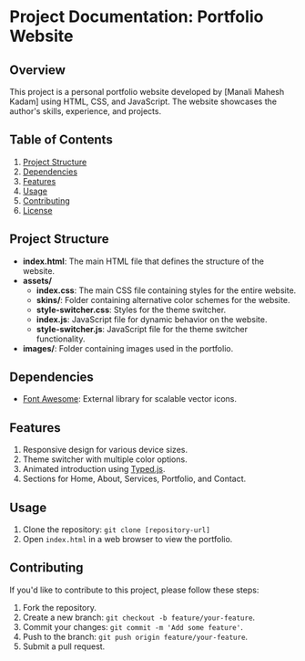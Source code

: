 # Project Documentation: Portfolio Website

## Overview

This project is a personal portfolio website developed by [Manali Mahesh Kadam] using HTML, CSS, and JavaScript. The website showcases the author's skills, experience, and projects.

## Table of Contents

1. [Project Structure](#project-structure)
2. [Dependencies](#dependencies)
3. [Features](#features)
4. [Usage](#usage)
5. [Contributing](#contributing)
6. [License](#license)

## Project Structure

- **index.html**: The main HTML file that defines the structure of the website.
- **assets/**
  - **index.css**: The main CSS file containing styles for the entire website.
  - **skins/**: Folder containing alternative color schemes for the website.
  - **style-switcher.css**: Styles for the theme switcher.
  - **index.js**: JavaScript file for dynamic behavior on the website.
  - **style-switcher.js**: JavaScript file for the theme switcher functionality.
- **images/**: Folder containing images used in the portfolio.

## Dependencies

- [Font Awesome](https://fontawesome.com/): External library for scalable vector icons.

## Features

1. Responsive design for various device sizes.
2. Theme switcher with multiple color options.
3. Animated introduction using [Typed.js](https://github.com/mattboldt/typed.js/).
4. Sections for Home, About, Services, Portfolio, and Contact.

## Usage

1. Clone the repository: `git clone [repository-url]`
2. Open `index.html` in a web browser to view the portfolio.

## Contributing

If you'd like to contribute to this project, please follow these steps:

1. Fork the repository.
2. Create a new branch: `git checkout -b feature/your-feature`.
3. Commit your changes: `git commit -m 'Add some feature'`.
4. Push to the branch: `git push origin feature/your-feature`.
5. Submit a pull request.


